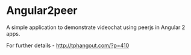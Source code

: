 # Angular2peer

A simple application to demonstrate videochat using peerjs in Angular 2 apps.

For further details - http://tphangout.com/?p=410
